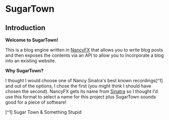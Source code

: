 # SugarTown 
## Introduction

**Welcome to SugarTown!**

This is a blog engine written in [NancyFX][1] that allows you to write blog posts and then exposes the contents via an API to allow you to incorporate a blog into an existing website. 

**Why SugarTown?**

I thought I would choose one of Nancy Sinatra's best known recordings[^1] and out of the options, I chose the first (you might think I should have chosen the second). NancyFX gets its name from [Sinatra][2] so I thought I'd use this format to select a name for this project plus SugarTown sounds good for a piece of software!

  [1]: http://nancyfx.org/
  [2]: http://www.sinatrarb.com/
  [^1] Sugar Town & Something Stupid
